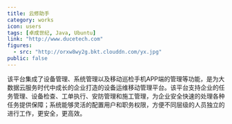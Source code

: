 ```yaml
---
title: 云修助手
category: works
icon: users
tags: [卓成世纪, Java, Ubuntu]
link: "http://www.ducetech.com"
figures:
  - src: "http://orxw8wy2g.bkt.clouddn.com/yx.jpg"
public: false
---
```


该平台集成了设备管理、系统管理以及移动巡检手机APP端的管理等功能，是为大数据云服务时代中成长的企业打造的设备运维移动管理平台。该平台支持企业的任务管理、设备检查、工单执行、安防管理和施工管理，为企业安全快速的处理各种任务提供保障；系统能够灵活的配置用户和职务权限，方便不同层级的人员独立的进行工作，更安全，更高效。
